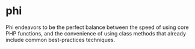 # phi

Phi endeavors to be the perfect balance between the speed of using core PHP
functions, and the convenience of using class methods that already include
common best-practices techniques.
